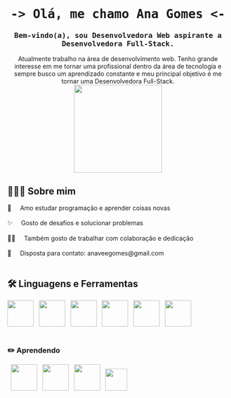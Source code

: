 <div align="center"><h1><samp>-> Olá, me chamo Ana Gomes <-</samp></h1></div>

<div align="center"><h3><samp>Bem-vindo(a), sou Desenvolvedora Web aspirante a Desenvolvedora Full-Stack.</samp></h3></div>
<div align="center">Atualmente trabalho na área de desenvolvimento web. Tenho grande interesse em me tornar uma profissional dentro da área de tecnologia e sempre busco um aprendizado constante e meu principal objetivo é me tornar uma Desenvolvedora Full-Stack.</div>

<div align="center"><img src="https://github.com/user-attachments/assets/c911a44e-ca58-43f9-8839-82b23fa1f254" style="width:200px;"></div>

## 🙋🏽‍♀️ Sobre mim
<span>
👾 &nbsp; &nbsp; Amo estudar programação e aprender coisas novas <br />
<br />
✨ &nbsp; &nbsp; Gosto de desafios e solucionar problemas <br />
<br />
🤝🏽 &nbsp; &nbsp; Também gosto de trabalhar com colaboração e dedicação <br />
<br />
📧 &nbsp; &nbsp; Disposta para contato: anaveegomes@gmail.com
</span>
<br /><br />

## 🛠️ Linguagens e Ferramentas
<img src="https://cdn.jsdelivr.net/gh/devicons/devicon@latest/icons/html5/html5-plain-wordmark.svg" height="60" /> &nbsp; <img src="https://cdn.jsdelivr.net/gh/devicons/devicon@latest/icons/css3/css3-plain-wordmark.svg" height="60"/> &nbsp; <img src="https://cdn.jsdelivr.net/gh/devicons/devicon@latest/icons/javascript/javascript-plain.svg" height="60"/> &nbsp; <img src="https://cdn.jsdelivr.net/gh/devicons/devicon@latest/icons/tailwindcss/tailwindcss-original.svg" height="60" /> &nbsp; <img src="https://cdn.jsdelivr.net/gh/devicons/devicon@latest/icons/bootstrap/bootstrap-original-wordmark.svg" height="60" /> &nbsp; <img src="https://cdn.jsdelivr.net/gh/devicons/devicon@latest/icons/azuresqldatabase/azuresqldatabase-original.svg" height="60" /> <br /><br />

### ✏️ Aprendendo
 &nbsp; <img src="https://cdn.jsdelivr.net/gh/devicons/devicon@latest/icons/mysql/mysql-original-wordmark.svg" height="60"/> &nbsp; <img src="https://cdn.jsdelivr.net/gh/devicons/devicon@latest/icons/php/php-original.svg" height="60" /> &nbsp; <img src="https://cdn.jsdelivr.net/gh/devicons/devicon@latest/icons/apache/apache-original-wordmark.svg" height="60" /> &nbsp; <img src="https://cdn.jsdelivr.net/gh/devicons/devicon@latest/icons/react/react-original-wordmark.svg" height="50" />


